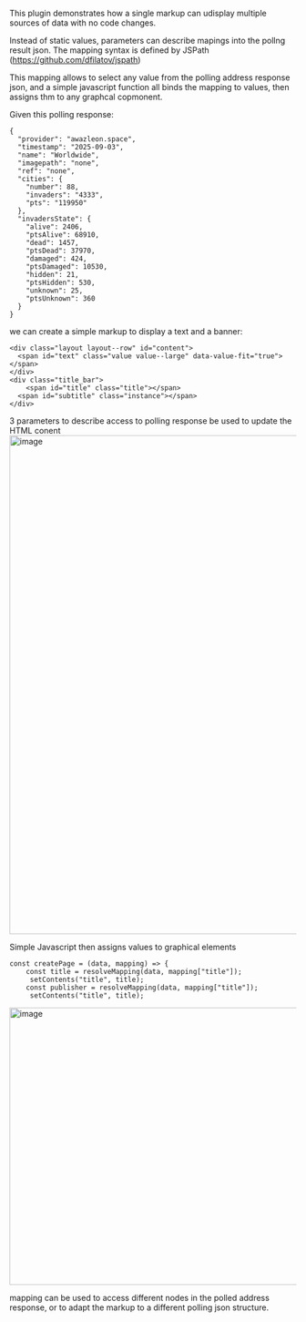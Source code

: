 This plugin demonstrates how a single markup can udisplay multiple sources of data with no code changes.

Instead of static values, parameters can describe mapings into the pollng result json.
The mapping syntax is defined by JSPath (https://github.com/dfilatov/jspath)

This mapping allows to select any value from the polling address response json, and a simple javascript function all
binds the mapping to values, then assigns thm to any graphcal copmonent.

Given this polling response:
```
{
  "provider": "awazleon.space",
  "timestamp": "2025-09-03",
  "name": "Worldwide",
  "imagepath": "none",
  "ref": "none",
  "cities": {
    "number": 88,
    "invaders": "4333",
    "pts": "119950"
  },
  "invadersState": {
    "alive": 2406,
    "ptsAlive": 68910,
    "dead": 1457,
    "ptsDead": 37970,
    "damaged": 424,
    "ptsDamaged": 10530,
    "hidden": 21,
    "ptsHidden": 530,
    "unknown": 25,
    "ptsUnknown": 360
  }
}
```

we can create a simple markup to display a text and a banner:

```
<div class="layout layout--row" id="content">
  <span id="text" class="value value--large" data-value-fit="true"></span>
</div>
<div class="title_bar">
    <span id="title" class="title"></span>
  <span id="subtitle" class="instance"></span>
</div>
```

3 parameters to describe access to polling response be used to update the HTML conent
<img width="1006" height="876" alt="image" src="https://github.com/user-attachments/assets/a3dc3e07-9373-48bc-8a10-443dc31b4faf" />


Simple Javascript then assigns values to graphical elements
```
const createPage = (data, mapping) => {
    const title = resolveMapping(data, mapping["title"]);
     setContents("title", title);
    const publisher = resolveMapping(data, mapping["title"]);
     setContents("title", title); 
```

<img width="815" height="487" alt="image" src="https://github.com/user-attachments/assets/dce56eb7-698e-49a2-9231-2a5201182b2e" />


mapping can be used to access different nodes in the polled address response,
or to adapt the markup to a different polling json structure.
